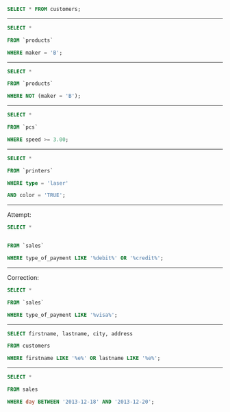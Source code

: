 
```SQL
SELECT * FROM customers;
```

____



```SQL
SELECT *

FROM `products`

WHERE maker = 'B';

```

____

```SQL
SELECT *

FROM `products`

WHERE NOT (maker = 'B');

```

____

```SQL
SELECT *

FROM `pcs`

WHERE speed >= 3.00;

```

____

```SQL
SELECT *

FROM `printers`

WHERE type = 'laser'

AND color = 'TRUE';

```

____

Attempt:

```SQL
SELECT *


FROM `sales` 

WHERE type_of_payment LIKE '%debit%' OR '%credit%';
```

____

Correction:

```SQL
SELECT *

FROM `sales` 

WHERE type_of_payment LIKE '%visa%';
```

____

```SQL
SELECT firstname, lastname, city, address 

FROM customers

WHERE firstname LIKE '%e%' OR lastname LIKE '%e%';
```

____

```SQL
SELECT *

FROM sales

WHERE day BETWEEN '2013-12-18' AND '2013-12-20';
```
